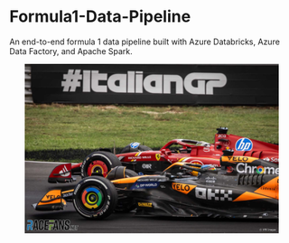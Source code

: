 # Formula1-Data-Pipeline
An end-to-end formula 1 data pipeline built with Azure Databricks, Azure Data Factory, and Apache Spark.

<p align="center">
    <img height=300 src="images/f1_high_res.jpg"/>
</p>


